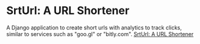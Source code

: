 # SrtUrl: A URL Shortener

A Django application to create short urls with analytics to track clicks, similar to services such as "goo.gl" or "bitly.com". 
[SrtUrl: A URL Shortener](http://srturl.carlosgonzalez.pro/)


